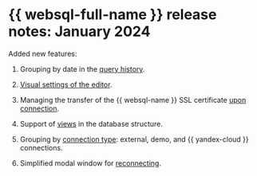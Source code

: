 # {{ websql-full-name }} release notes: January 2024

Added new features:

1. Grouping by date in the [query history](../operations/history.md).

1. [Visual settings of the editor](../operations/query-executor.md#sql-editor-settings).

1. Managing the transfer of the {{ websql-name }} SSL certificate [upon connection](../operations/connect.md#connect-db).

1. Support of [views](../operations/connect.md#view-view) in the database structure.

1. Grouping by [connection type](../concepts/index.md##connection): external, demo, and {{ yandex-cloud }} connections.

1. Simplified modal window for [reconnecting](../operations/connect.md#update-connection).